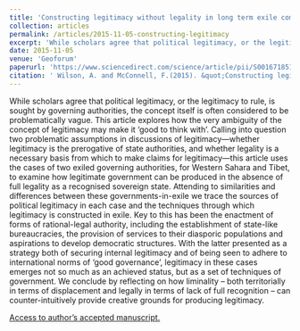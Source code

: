 ```yaml
---
title: 'Constructing legitimacy without legality in long term exile comparing Western Sahara and Tibet'
collection: articles
permalink: /articles/2015-11-05-constructing-legitimacy
excerpt: 'While scholars agree that political legitimacy, or the legitimacy to rule, is sought by governing authorities, the concept itself is often considered to be problematically vague. This article explores how the very ambiguity of the concept of legitimacy may make it ‘good to think with’...'
date: 2015-11-05
venue: 'Geoforum'
paperurl: 'https://www.sciencedirect.com/science/article/pii/S0016718514002425'
citation: ' Wilson, A. and McConnell, F.(2015). &quot;Constructing legitimacy without legality in long term exile comparing Western Sahara and Tibet.&quot; <i>Geoforum. 66, pp. 203-214.</i>.'
---
```

While scholars agree that political legitimacy, or the legitimacy to rule, is sought by governing authorities, the concept itself is often considered to be problematically vague. This article explores how the very ambiguity of the concept of legitimacy may make it ‘good to think with’. Calling into question two problematic assumptions in discussions of legitimacy—whether legitimacy is the prerogative of state authorities, and whether legality is a necessary basis from which to make claims for legitimacy—this article uses the cases of two exiled governing authorities, for Western Sahara and Tibet, to examine how legitimate government can be produced in the absence of full legality as a recognised sovereign state. Attending to similarities and differences between these governments-in-exile we trace the sources of political legitimacy in each case and the techniques through which legitimacy is constructed in exile. Key to this has been the enactment of forms of rational-legal authority, including the establishment of state-like bureaucracies, the provision of services to their diasporic populations and aspirations to develop democratic structures. With the latter presented as a strategy both of securing internal legitimacy and of being seen to adhere to international norms of ‘good governance’, legitimacy in these cases emerges not so much as an achieved status, but as a set of techniques of government. We conclude by reflecting on how liminality – both territorially in terms of displacement and legally in terms of lack of full recognition – can counter-intuitively provide creative grounds for producing legitimacy.

[Access to author’s accepted manuscript.](https://sro.sussex.ac.uk/id/eprint/70238/1/Wilson%20and%20McConnell%202015%20Geoforum%20accepted%20manuscript.pdf)